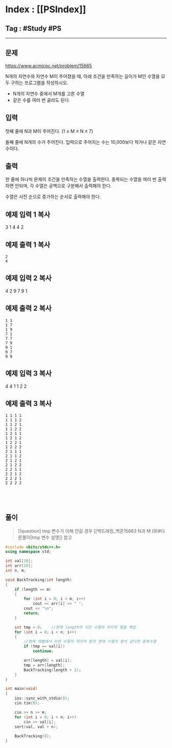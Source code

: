 # Index : [[PSIndex]]
## Tag : #Study #PS
---

## 문제
https://www.acmicpc.net/problem/15665

N개의 자연수와 자연수 M이 주어졌을 때, 아래 조건을 만족하는 길이가 M인 수열을 모두 구하는 프로그램을 작성하시오.

- N개의 자연수 중에서 M개를 고른 수열
- 같은 수를 여러 번 골라도 된다.

## 입력

첫째 줄에 N과 M이 주어진다. (1 ≤ M ≤ N ≤ 7)

둘째 줄에 N개의 수가 주어진다. 입력으로 주어지는 수는 10,000보다 작거나 같은 자연수이다.

## 출력

한 줄에 하나씩 문제의 조건을 만족하는 수열을 출력한다. 중복되는 수열을 여러 번 출력하면 안되며, 각 수열은 공백으로 구분해서 출력해야 한다.

수열은 사전 순으로 증가하는 순서로 출력해야 한다.

## 예제 입력 1 복사

3 1
4 4 2

## 예제 출력 1 복사
```
2
4
```


## 예제 입력 2 복사

4 2
9 7 9 1

## 예제 출력 2 복사
```
1 1
1 7
1 9
7 1
7 7
7 9
9 1
9 7
9 9
```


## 예제 입력 3 복사

4 4
1 1 2 2

## 예제 출력 3 복사
```
1 1 1 1
1 1 1 2
1 1 2 1
1 1 2 2
1 2 1 1
1 2 1 2
1 2 2 1
1 2 2 2
2 1 1 1
2 1 1 2
2 1 2 1
2 1 2 2
2 2 1 1
2 2 1 2
2 2 2 1
2 2 2 2
```
   
---
## 풀이
> [!question] tmp 변수가 이해 안갈 경우
> [[백트래킹_백준15663 N과 M (9)#다른풀이|tmp 변수 설명]] 참고
```cpp
#include <bits/stdc++.h>
using namespace std;

int val[10];
int arr[10];
int n, m;

void BackTracking(int length)
{
	if (length == m)
	{
		for (int i = 0; i < m; i++)
			cout << arr[i] << " ";
		cout << "\n";
		return;
	}

	int tmp = 0;	//현재 length의 이전 수열의 마지막 항을 백업
	for (int i = 0; i < n; i++)
	{
		//현재 레벨에서 이전 수열의 마지막 항과 현재 수열의 항이 같다면 중복수열
		if (tmp == val[i])
			continue;

		arr[length] = val[i];
		tmp = arr[length];
		BackTracking(length + 1);
	}
}

int main(void) 
{
	ios::sync_with_stdio(0);
	cin.tie(0);

	cin >> n >> m;
	for (int i = 0; i < n; i++)
		cin >> val[i];
	sort(val, val + n);
	
	BackTracking(0);
}
```